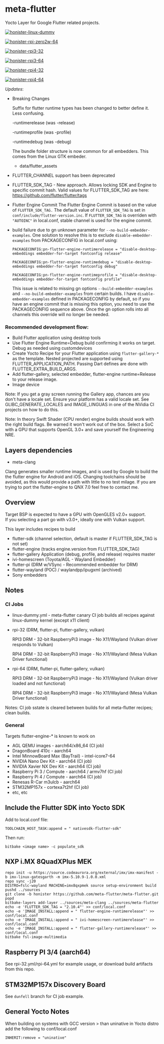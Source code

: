 # meta-flutter

Yocto Layer for Google Flutter related projects.

[![honister-linux-dummy](https://github.com/meta-flutter/meta-flutter/actions/workflows/honister-linux-dummy.yml/badge.svg?branch=honister)](https://github.com/meta-flutter/meta-flutter/actions/workflows/honister-linux-dummy.yml)

[![honister-rpi-zero2w-64](https://github.com/meta-flutter/meta-flutter/actions/workflows/honister-rpi-zero2w-64.yml/badge.svg?branch=honister)](https://github.com/meta-flutter/meta-flutter/actions/workflows/honister-rpi-zero2w-64.yml)

[![honister-rpi3-32](https://github.com/meta-flutter/meta-flutter/actions/workflows/honister-rpi3-32.yml/badge.svg?branch=honister)](https://github.com/meta-flutter/meta-flutter/actions/workflows/honister-rpi3-32.yml)

[![honister-rpi3-64](https://github.com/meta-flutter/meta-flutter/actions/workflows/honister-rpi3-64.yml/badge.svg?branch=honister)](https://github.com/meta-flutter/meta-flutter/actions/workflows/honister-rpi3-64.yml)

[![honister-rpi4-32](https://github.com/meta-flutter/meta-flutter/actions/workflows/honister-rpi4-32.yml/badge.svg?branch=honister)](https://github.com/meta-flutter/meta-flutter/actions/workflows/honister-rpi4-32.yml)

[![honister-rpi4-64](https://github.com/meta-flutter/meta-flutter/actions/workflows/honister-rpi4-64.yml/badge.svg?branch=honister)](https://github.com/meta-flutter/meta-flutter/actions/workflows/honister-rpi4-64.yml)


_Updates_:

* Breaking Changes
  
  Suffix for flutter runtime types has been changed to better define it.  Less confusing. 

  -runtimerelease (was -release)

  -runtimeprofile (was -profile)

  -runtimedebug (was -debug)

  The bundle folder structure is now common for all embedders.  This comes from the Linux GTK embeder.

  - <app>
      data/flutter_assets

* FLUTTER_CHANNEL support has been deprecated

* FLUTTER_SDK_TAG - New approach.  Allows locking SDK and Engine to specific commit hash.
  Valid values for FLUTTER_SDK_TAG are here:  https://github.com/flutter/flutter/tags
  
* Flutter Engine Commit
  The Flutter Engine Commit is based on the value of `FLUTTER_SDK_TAG.`
  The default value of `FLUTTER_SDK_TAG` is set in `conf/include/flutter-version.inc`.  If `FLUTTER_SDK_TAG` is overriden with `"AUTOINC"` in local.conf, stable channel is used for the engine commit.

* build failure due to gn unknown parameter for `--no-build-embedder-examples`.  One solution to resolve this is to exclude `disable-embedder-examples` from PACKAGECONFIG in local.conf using:

  ```
  PACKAGECONFIG:pn-flutter-engine-runtimerelease = "disable-desktop-embeddings embedder-for-target fontconfig release"
  
  PACKAGECONFIG:pn-flutter-engine-runtimedebug = "disable-desktop-embeddings embedder-for-target fontconfig debug"

  PACKAGECONFIG:pn-flutter-engine-runtimeprofile = "disable-desktop-embeddings embedder-for-target fontconfig profile"
   ```
  This issue is related to missing gn options `--build-embedder-examples` and `--no-build-embedder-examples` from certain builds.  I have `disable-embedder-examples` defined in PACKAGECONFIG by default, so if you have an engine commit that is missing this option, you need to use the PACKAGECONFIG sequence above.  Once the gn option rolls into all channels this override will no longer be needed.

### Recommended development flow:
* Build Flutter application using desktop tools
* Use Flutter Engine Runtime=Debug build confirming it works on target.  Debug as needed using customdevices
* Create Yocto Recipe for your Flutter application using `flutter-gallery-*` as the template.
  Nested projected are supported using FLUTTER_APPLICATION_PATH.
  Passing Dart defines are done with FLUTTER_EXTRA_BUILD_ARGS.
* Add flutter-gallery, selected embedder, flutter-engine runtime=Release to your release image.
* Image device

Note: If you get a gray screen running the Gallery app, chances are you don't have a locale set.  Ensure your platform has a valid locale set.  See GLIBC_GENERATE_LOCALES and IMAGE_LINGUAS in one of the NVidia CI projects on how to do this.

Note: In theory Swift Shader (CPU render) engine builds should work with the right build flags.  Be warned it won't work out of the box.  Select a SoC with a GPU that supports OpenGL 3.0+ and save yourself the Engineering NRE.

## Layers dependencies

* meta-clang

Clang generates smaller runtime images, and is used by Google to build the the flutter engine for Android and iOS.  Changing toolchains should be avoided, as this would provide a path with little to no test milage.  If you are trying to port the flutter-engine to QNX 7.0 feel free to contact me.

## Overview

Target BSP is expected to have a GPU with OpenGLES v2.0+ support.  
If you selecting a part go with v3.0+, ideally one with Vulkan support.

This layer includes recipes to build

* flutter-sdk (channel selection, default is master if FLUTTER_SDK_TAG is not set)
* flutter-engine (tracks engine.version from FLUTTER_SDK_TAG)
* flutter-gallery Application (debug, profile, and release) requires master
* ivi-homescreen (Toyota/AGL - Wayland Embedder)
* flutter-pi (DRM w/VSync - Recommended embedder for DRM)
* flutter-wayland (POC) / waylandpp/ipugxml (archived)
* Sony embedders

## Notes

### CI Jobs

* linux-dummy.yml - meta-flutter canary CI job builds all recipes against linux-dummy kernel (except x11 client)

* rpi-32 (DRM, flutter-pi, flutter-gallery, vulkan)

    RPI3 DRM - 32-bit RaspberryPi3 image - No X11/Wayland (Vulkan driver responds to Vulkan)

    RPI4 DRM - 32-bit RaspberryPi3 image - No X11/Wayland (Mesa Vulkan Driver functional)

* rpi-64 (DRM, flutter-pi, flutter-gallery, vulkan)

    RPI3 DRM - 32-bit RaspberryPi3 image - No X11/Wayland (Vulkan driver loaded and not functional)

    RPI4 DRM - 32-bit RaspberryPi3 image - No X11/Wayland (Mesa Vulkan Driver functional)

Notes: CI job sstate is cleared between builds for all meta-flutter recipes; clean builds.


### General

Targets flutter-engine-* is known to work on

* AGL QEMU images - aarch64/x86_64 (CI job)
* DragonBoard 410c - aarch64
* Intel MinnowBoard Max (BayTrail) - intel-icore7-64
* NVIDIA Nano Dev Kit - aarch64 (CI job)
* NVIDIA Xavier NX Dev Kit - aarch64 (CI job)
* Raspberry Pi 3 / Compute - aarch64 / armv7hf (CI job)
* Raspberry Pi 4 / Compute - aarch64 (CI job)
* Renesas R-Car m3ulcb - aarch64
* STM32MP157x - cortexa7t2hf (CI job)
* etc, etc

## Include the Flutter SDK into Yocto SDK

Add to local.conf file:

    TOOLCHAIN_HOST_TASK:append = " nativesdk-flutter-sdk"

Then run:

    bitbake <image name> -c populate_sdk

## NXP i.MX 8QuadXPlus MEK

```
repo init -u https://source.codeaurora.org/external/imx/imx-manifest -b imx-linux-gatesgarth -m imx-5.10.9-1.0.0.xml
repo sync -j20
DISTRO=fslc-wayland MACHINE=imx8qxpmek source setup-environment build
pushd ../sources
git clone -b honister https://github.com/meta-flutter/meta-flutter.git
popd
bitbake-layers add-layer ../sources/meta-clang ../sources/meta-flutter
echo -e 'FLUTTER_SDK_TAG = "2.10.4"' >> conf/local.conf
echo -e 'IMAGE_INSTALL:append = " flutter-engine-runtimerelease"' >> conf/local.conf
echo -e 'IMAGE_INSTALL:append = " ivi-homescreen-runtimerelease"' >> conf/local.conf
echo -e 'IMAGE_INSTALL:append = " flutter-gallery-runtimerelease"' >> conf/local.conf
bitbake fsl-image-multimedia
```

## Raspberry PI 3/4 (aarch64)

See rpi-32.yml/rpi-64.yml for example usage, or download build artifacts from this repo.

## STM32MP157x Discovery Board

See `dunfell` branch for CI job example.

## General Yocto Notes

When building on systems with GCC version > than uninative in Yocto distro add the following to conf/local.conf

    INHERIT:remove = "uninative"
